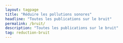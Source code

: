 ```yaml
---
layout: tagpage
title: "Réduire les pollutions sonores"
headline: "Toutes les publications sur le bruit"
permalink: /bruit/
description: "Toutes les publications sur le bruit"
tag: reduction-bruit
---
```

